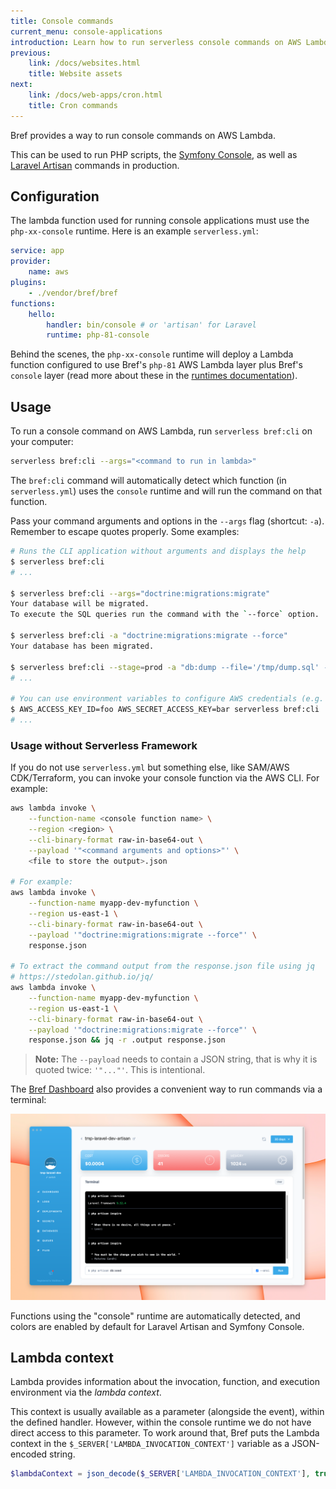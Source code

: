 ```yaml
---
title: Console commands
current_menu: console-applications
introduction: Learn how to run serverless console commands on AWS Lambda with Symfony Console or Laravel Artisan.
previous:
    link: /docs/websites.html
    title: Website assets
next:
    link: /docs/web-apps/cron.html
    title: Cron commands
---
```


Bref provides a way to run console commands on AWS Lambda.

This can be used to run PHP scripts, the [Symfony Console](https://symfony.com/doc/current/console.html), as well as [Laravel Artisan](https://laravel.com/docs/artisan) commands in production.

## Configuration

The lambda function used for running console applications must use the `php-xx-console` runtime. Here is an example `serverless.yml`:

```yaml
service: app
provider:
    name: aws
plugins:
    - ./vendor/bref/bref
functions:
    hello:
        handler: bin/console # or 'artisan' for Laravel
        runtime: php-81-console
```

Behind the scenes, the `php-xx-console` runtime will deploy a Lambda function configured to use Bref's `php-81` AWS Lambda layer plus Bref's `console` layer (read more about these in the [runtimes documentation](../runtimes/README.md)).

## Usage

To run a console command on AWS Lambda, run `serverless bref:cli` on your computer:

```bash
serverless bref:cli --args="<command to run in lambda>"
```

The `bref:cli` command will automatically detect which function (in `serverless.yml`) uses the `console` runtime and will run the command on that function.

Pass your command arguments and options in the `--args` flag (shortcut: `-a`). Remember to escape quotes properly. Some examples:

```bash
# Runs the CLI application without arguments and displays the help
$ serverless bref:cli
# ...

$ serverless bref:cli --args="doctrine:migrations:migrate"
Your database will be migrated.
To execute the SQL queries run the command with the `--force` option.

$ serverless bref:cli -a "doctrine:migrations:migrate --force"
Your database has been migrated.

$ serverless bref:cli --stage=prod -a "db:dump --file='/tmp/dump.sql' --verbose"
# ...

# You can use environment variables to configure AWS credentials (e.g. in CI)
$ AWS_ACCESS_KEY_ID=foo AWS_SECRET_ACCESS_KEY=bar serverless bref:cli
# ...
```

### Usage without Serverless Framework

If you do not use `serverless.yml` but something else, like SAM/AWS CDK/Terraform, you can invoke your console function via the AWS CLI. For example:

```bash
aws lambda invoke \
    --function-name <console function name> \
    --region <region> \
    --cli-binary-format raw-in-base64-out \
    --payload '"<command arguments and options>"' \
    <file to store the output>.json

# For example:
aws lambda invoke \
    --function-name myapp-dev-myfunction \
    --region us-east-1 \
    --cli-binary-format raw-in-base64-out \
    --payload '"doctrine:migrations:migrate --force"' \
    response.json

# To extract the command output from the response.json file using jq
# https://stedolan.github.io/jq/
aws lambda invoke \
    --function-name myapp-dev-myfunction \
    --region us-east-1 \
    --cli-binary-format raw-in-base64-out \
    --payload '"doctrine:migrations:migrate --force"' \
    response.json && jq -r .output response.json
```

> **Note:**
> The `--payload` needs to contain a JSON string, that is why it is quoted twice: `'"..."'`. This is intentional.

The [Bref Dashboard](https://dashboard.bref.sh/?ref=bref) also provides a convenient way to run commands via a terminal:

[![Bref Dashboard terminal for Laravel](../runtimes/dashboard-terminal.png)](https://dashboard.bref.sh/?ref=bref)

Functions using the "console" runtime are automatically detected, and colors are enabled by default for Laravel Artisan and Symfony Console.

## Lambda context

Lambda provides information about the invocation, function, and execution environment via the *lambda context*.

This context is usually available as a parameter (alongside the event), within the defined handler.
However, within the console runtime we do not have direct access to this parameter.
To work around that, Bref puts the Lambda context in the `$_SERVER['LAMBDA_INVOCATION_CONTEXT']` variable as a JSON-encoded string.

```php
$lambdaContext = json_decode($_SERVER['LAMBDA_INVOCATION_CONTEXT'], true);
```

